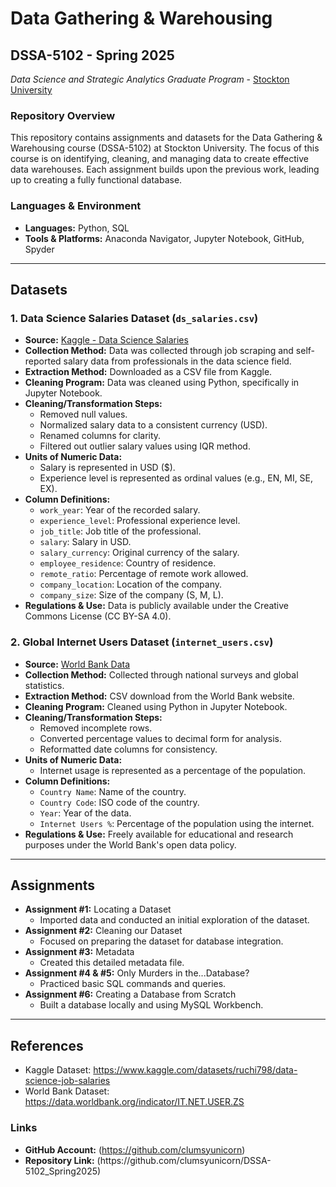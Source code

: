 # Data Gathering & Warehousing
## DSSA-5102 - Spring 2025
_Data Science and Strategic Analytics Graduate Program_ - [Stockton University](https://www.stockton.edu/)

### Repository Overview
This repository contains assignments and datasets for the Data Gathering & Warehousing course (DSSA-5102) at Stockton University. The focus of this course is on identifying, cleaning, and managing data to create effective data warehouses. Each assignment builds upon the previous work, leading up to creating a fully functional database.

### Languages & Environment
- **Languages:** Python, SQL
- **Tools & Platforms:** Anaconda Navigator, Jupyter Notebook, GitHub, Spyder

---

## Datasets

### 1. Data Science Salaries Dataset (`ds_salaries.csv`)
- **Source:** [Kaggle - Data Science Salaries](https://www.kaggle.com/datasets/ruchi798/data-science-job-salaries)
- **Collection Method:** Data was collected through job scraping and self-reported salary data from professionals in the data science field.
- **Extraction Method:** Downloaded as a CSV file from Kaggle.
- **Cleaning Program:** Data was cleaned using Python, specifically in Jupyter Notebook.
- **Cleaning/Transformation Steps:**
  - Removed null values.
  - Normalized salary data to a consistent currency (USD).
  - Renamed columns for clarity.
  - Filtered out outlier salary values using IQR method.
- **Units of Numeric Data:**
  - Salary is represented in USD ($).
  - Experience level is represented as ordinal values (e.g., EN, MI, SE, EX).
- **Column Definitions:**
  - `work_year`: Year of the recorded salary.
  - `experience_level`: Professional experience level.
  - `job_title`: Job title of the professional.
  - `salary`: Salary in USD.
  - `salary_currency`: Original currency of the salary.
  - `employee_residence`: Country of residence.
  - `remote_ratio`: Percentage of remote work allowed.
  - `company_location`: Location of the company.
  - `company_size`: Size of the company (S, M, L).
- **Regulations & Use:** Data is publicly available under the Creative Commons License (CC BY-SA 4.0).

### 2. Global Internet Users Dataset (`internet_users.csv`)
- **Source:** [World Bank Data](https://data.worldbank.org/indicator/IT.NET.USER.ZS)
- **Collection Method:** Collected through national surveys and global statistics.
- **Extraction Method:** CSV download from the World Bank website.
- **Cleaning Program:** Cleaned using Python in Jupyter Notebook.
- **Cleaning/Transformation Steps:**
  - Removed incomplete rows.
  - Converted percentage values to decimal form for analysis.
  - Reformatted date columns for consistency.
- **Units of Numeric Data:**
  - Internet usage is represented as a percentage of the population.
- **Column Definitions:**
  - `Country Name`: Name of the country.
  - `Country Code`: ISO code of the country.
  - `Year`: Year of the data.
  - `Internet Users %`: Percentage of the population using the internet.
- **Regulations & Use:** Freely available for educational and research purposes under the World Bank's open data policy.

---

## Assignments
- **Assignment #1:** Locating a Dataset
  - Imported data and conducted an initial exploration of the dataset.
- **Assignment #2:** Cleaning our Dataset
  - Focused on preparing the dataset for database integration.
- **Assignment #3:** Metadata
  - Created this detailed metadata file.
- **Assignment #4 & #5:** Only Murders in the...Database?
  - Practiced basic SQL commands and queries.
- **Assignment #6:** Creating a Database from Scratch
  - Built a database locally and using MySQL Workbench.

---

## References
- Kaggle Dataset: https://www.kaggle.com/datasets/ruchi798/data-science-job-salaries
- World Bank Dataset: https://data.worldbank.org/indicator/IT.NET.USER.ZS

### Links
- **GitHub Account:** (https://github.com/clumsyunicorn)
- **Repository Link:** (https\://github.com/clumsyunicorn/DSSA-5102\_Spring2025)

